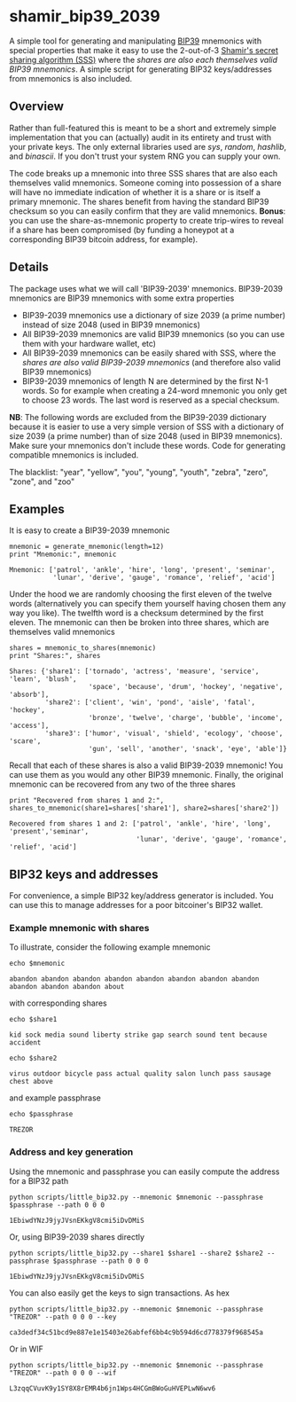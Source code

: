 # shamir_bip39_2039
A simple tool for generating and manipulating [BIP39](https://github.com/bitcoin/bips/blob/master/bip-0039.mediawiki) mnemonics with special properties that make it easy to use the 2-out-of-3 [Shamir's secret sharing algorithm (SSS)](https://en.wikipedia.org/wiki/Shamir%27s_Secret_Sharing) where the *shares are also each themselves valid BIP39 mnemonics*. A simple script for generating BIP32 keys/addresses from mnemonics is also included. 

## Overview

Rather than full-featured this is meant to be a short and extremely simple implementation that you can (actually) audit in its entirety and trust with your private keys. The only external libraries used are *sys*, *random*, *hashlib*, and *binascii*. If you don't trust your system RNG you can supply your own.

The code breaks up a mnemonic into three SSS shares that are also each themselves valid mnemonics. Someone coming into possession of a share will have no immediate indication of whether it is a share or is itself a primary mnemonic. The shares benefit from having the standard BIP39 checksum so you can easily confirm that they are valid mnemonics. **Bonus**: you can use the share-as-mnemonic property to create trip-wires to reveal if a share has been compromised (by funding a honeypot at a corresponding BIP39 bitcoin address, for example). 

## Details

The package uses what we will call 'BIP39-2039' mnemonics. BIP39-2039 mnemonics are BIP39 mnemonics with some extra properties

- BIP39-2039 mnemonics use a dictionary of size 2039 (a prime number) instead of size 2048 (used in BIP39 mnemonics)
- All BIP39-2039 mnemonics are valid BIP39 mnemonics (so you can use them with your hardware wallet, etc)
- All BIP39-2039 mnemonics can be easily shared with SSS, where the *shares are also valid BIP39-2039 mnemonics* (and therefore also valid BIP39 mnemonics)
- BIP39-2039 mnemonics of length N are determined by the first N-1 words. So for example when creating a 24-word mnemonic you only get to choose 23 words. The last word is reserved as a special checksum.

**NB**: The following words are excluded from the BIP39-2039 dictionary because it is easier to use a very simple version of SSS with a dictionary of size 2039 (a prime number) than of size 2048 (used in BIP39 mnemonics). Make sure your mnemonics don't include these words. Code for generating compatible mnemonics is included.

The blacklist: "year", "yellow", "you", "young", "youth", "zebra", "zero", "zone", and "zoo"

## Examples

It is easy to create a BIP39-2039 mnemonic

```
mnemonic = generate_mnemonic(length=12)
print "Mnemonic:", mnemonic
```

```
Mnemonic: ['patrol', 'ankle', 'hire', 'long', 'present', 'seminar',
           'lunar', 'derive', 'gauge', 'romance', 'relief', 'acid']
```

Under the hood we are randomly choosing the first eleven of the twelve words (alternatively you can specify them yourself having chosen them any way you like). The twelfth word is a checksum determined by the first eleven. The mnemonic can then be broken into three shares, which are themselves valid mnemonics

```
shares = mnemonic_to_shares(mnemonic)
print "Shares:", shares
```

```
Shares: {'share1': ['tornado', 'actress', 'measure', 'service', 'learn', 'blush',
                    'space', 'because', 'drum', 'hockey', 'negative', 'absorb'],
         'share2': ['client', 'win', 'pond', 'aisle', 'fatal', 'hockey',
                    'bronze', 'twelve', 'charge', 'bubble', 'income', 'access'],
         'share3': ['humor', 'visual', 'shield', 'ecology', 'choose', 'scare',
                    'gun', 'sell', 'another', 'snack', 'eye', 'able']}
```

Recall that each of these shares is also a valid BIP39-2039 mnemonic! You can use them as you would any other BIP39 mnemonic. Finally, the original mnemonic can be recovered from any two of the three shares

```
print "Recovered from shares 1 and 2:", shares_to_mnemonic(share1=shares['share1'], share2=shares['share2'])
```

```
Recovered from shares 1 and 2: ['patrol', 'ankle', 'hire', 'long', 'present','seminar',
                                'lunar', 'derive', 'gauge', 'romance', 'relief', 'acid']
```

## BIP32 keys and addresses

For convenience, a simple BIP32 key/address generator is included. You can use this to manage addresses for a poor bitcoiner's BIP32 wallet.

### Example mnemonic with shares

To illustrate, consider the following example mnemonic

```
echo $mnemonic
```

```
abandon abandon abandon abandon abandon abandon abandon abandon abandon abandon abandon about
```

with corresponding shares

```
echo $share1
```

```
kid sock media sound liberty strike gap search sound tent because accident
```

```
echo $share2
```

```
virus outdoor bicycle pass actual quality salon lunch pass sausage chest above
```

and example passphrase

```
echo $passphrase
```

```
TREZOR
```

### Address and key generation

Using the mnemonic and passphrase you can easily compute the address for a BIP32 path

```
python scripts/little_bip32.py --mnemonic $mnemonic --passphrase $passphrase --path 0 0 0
```

```
1EbiwdYNzJ9jyJVsnEKkgV8cmi5iDvDMiS
```

Or, using BIP39-2039 shares directly

```
python scripts/little_bip32.py --share1 $share1 --share2 $share2 --passphrase $passphrase --path 0 0 0
```

```
1EbiwdYNzJ9jyJVsnEKkgV8cmi5iDvDMiS
```

You can also easily get the keys to sign transactions. As hex

```
python scripts/little_bip32.py --mnemonic $mnemonic --passphrase "TREZOR" --path 0 0 0 --key
```

```
ca3dedf34c51bcd9e887e1e15403e26abfef6bb4c9b594d6cd778379f968545a
```

Or in WIF

```
python scripts/little_bip32.py --mnemonic $mnemonic --passphrase "TREZOR" --path 0 0 0 --wif
```

```
L3zqqCVuvK9y1SY8X8rEMR4b6jn1Wps4HCGmBWoGuHVEPLwN6wv6
```
